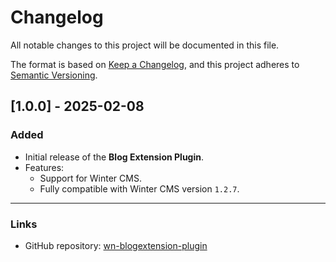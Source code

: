 # Changelog

All notable changes to this project will be documented in this file.

The format is based on [Keep a Changelog](https://keepachangelog.com/en/1.0.0/),
and this project adheres to [Semantic Versioning](https://semver.org/spec/v2.0.0.html).

## [1.0.0] - 2025-02-08
### Added
- Initial release of the **Blog Extension Plugin**.
- Features:
  - Support for Winter CMS.
  - Fully compatible with Winter CMS version `1.2.7`.

---

### Links
- GitHub repository: [wn-blogextension-plugin](https://github.com/numencode/wn-blogextension-plugin)
